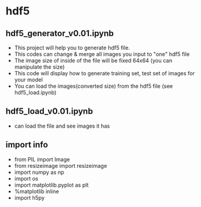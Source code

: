# hdf5
## hdf5_generator_v0.01.ipynb
* This project will help you to generate hdf5 file.
* This codes can change & merge all images you input to "one" hdf5 file
* The image size of inside of the file will be fixed 64x64 (you can manipulate the size)
* This code will display how to generate training set, test set of images for your model
* You can load the images(converted size) from the hdf5 file (see hdf5_load.ipynb)

## hdf5_load_v0.01.ipynb
* can load the file and see images it has

## import info
* from PIL import Image
* from resizeimage import resizeimage 
* import numpy as np
* import os
* import matplotlib.pyplot as plt
* %matplotlib inline
* import h5py
